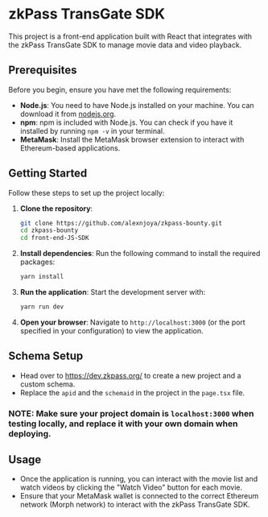# zkPass TransGate SDK

This project is a front-end application built with React that integrates with the zkPass TransGate SDK to manage movie data and video playback.

## Prerequisites

Before you begin, ensure you have met the following requirements:

- **Node.js**: You need to have Node.js installed on your machine. You can download it from [nodejs.org](https://nodejs.org/).
- **npm**: npm is included with Node.js. You can check if you have it installed by running `npm -v` in your terminal.
- **MetaMask**: Install the MetaMask browser extension to interact with Ethereum-based applications.

## Getting Started

Follow these steps to set up the project locally:

1. **Clone the repository**:
   ```bash
   git clone https://github.com/alexnjoya/zkpass-bounty.git
   cd zkpass-bounty
   cd front-end-JS-SDK
   ```

2. **Install dependencies**:
   Run the following command to install the required packages:
   ```bash
   yarn install
   ```

3. **Run the application**:
   Start the development server with:
   ```bash
   yarn run dev
   ```

4. **Open your browser**:
   Navigate to `http://localhost:3000` (or the port specified in your configuration) to view the application.

## Schema Setup

- Head over to https://dev.zkpass.org/ to create a new project and a custom schema.
- Replace the `apid` and the `schemaid` in the project in the `page.tsx` file.
### NOTE: Make sure your project domain is `localhost:3000` when testing locally, and replace it with your own domain when deploying.

## Usage

- Once the application is running, you can interact with the movie list and watch videos by clicking the "Watch Video" button for each movie.
- Ensure that your MetaMask wallet is connected to the correct Ethereum network (Morph network) to interact with the zkPass TransGate SDK.